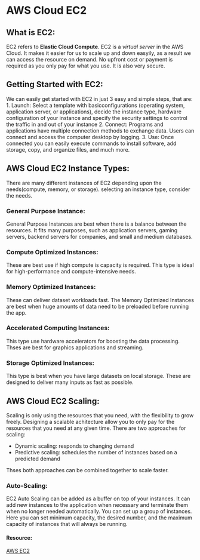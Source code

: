 # **AWS Cloud EC2**
## What is EC2:
   EC2 refers to **Elastic Cloud Compute**. EC2 is a *virtual server* in the AWS Cloud. It makes it easier for us to scale up and down easyily, as a result we can access the resource on demand.
   No upfront cost or payment is required as you only pay for what you use. It is also very secure.
  
## Getting Started with EC2:
   We can easily get started with EC2 in just 3 easy and simple steps, that are:
    1. Launch: Select a template with basicconfigurations (operating system, application server, or applications), decide the instance type, hardware configuration of your instance and specify the security settings to control the traffic in and out of your instance
    2. Connect: Programs and applications have multiple connection methods to exchange data. Users can connect and access the computer desktop by logging.
    3. Use: Once connected you can easily execute commands to install software, add storage, copy, and organize files, and much more.

## AWS Cloud EC2 Instance Types:
   There are many different instances of EC2 depending upon the needs(compute, memory, or storage). selecting an instance type, consider the needs.    
### General Purpose Instance:  
   General Purpose Instances are best when there is a balance between the resources. It fits many purposes, such as application servers, gaming servers, backend servers for companies, and small and medium databases.
### Compute Optimized Instances:
   These are best use if high compute is capacity is required. This type is ideal for high-performance and compute-intensive needs.
### Memory Optimized Instances:
   These can deliver dataset workloads fast. The Memory Optimized Instances are best when huge amounts of data need to be preloaded before running the app.
### Accelerated Computing Instances:
   This type use hardware accelerators for boosting the data processing. Thses are best for graphics applications and streaming.
### Storage Optimized Instances:
   This type is best when you have large datasets on local storage. These are designed to deliver many inputs as fast as possible.

## AWS Cloud EC2 Scaling:
   Scaling is only using the resources that you need, with the flexibility to grow freely. Designing a scalable achitecture allow you to only pay for the resources that you need at any given time.
   There are two approaches for scaling:
   - Dynamic scaling: responds to changing demand
   - Predictive scaling: schedules the number of instances based on a predicted demand
    
   Thses both approaches can be combined together to scale faster.
    
### Auto-Scaling:
   EC2 Auto Scaling can be added as a buffer on top of your instances. It can add new instances to the application when necessary and terminate them when no longer needed automatically.
   You can set up a group of instances. Here you can set minimum capacity, the desired number, and the maximum capacity of instances that will always be running.
   
#### Resource:
[AWS EC2](https://www.w3schools.com/aws/aws_cloudessentials_ec2intro.php)

